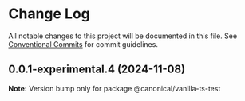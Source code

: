 # Change Log

All notable changes to this project will be documented in this file.
See [Conventional Commits](https://conventionalcommits.org) for commit guidelines.

## 0.0.1-experimental.4 (2024-11-08)

**Note:** Version bump only for package @canonical/vanilla-ts-test
